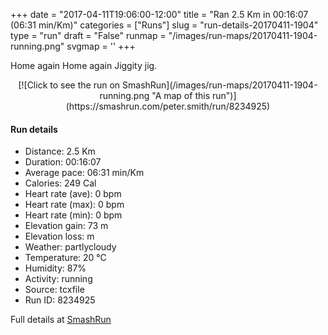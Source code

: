 +++
date = "2017-04-11T19:06:00-12:00"
title = "Ran 2.5 Km in 00:16:07 (06:31 min/Km)"
categories = ["Runs"]
slug = "run-details-20170411-1904"
type = "run"
draft = "False"
runmap = "/images/run-maps/20170411-1904-running.png"
svgmap = '<polyline points="60 0, 61 6, 58 8, 57 12, 53 14, 52 20, 51 22, 49 23, 58 28, 57 34, 54 37, 54 41, 48 46, 50 48, 45 52, 45 57, 42 58, 40 62, 44 84, 43 88, 44 90, 46 93, 52 95, 50 100">'
+++

Home again
Home again 
Jiggity jig. 

<!--more-->

<center>
[![Click to see the run on SmashRun](/images/run-maps/20170411-1904-running.png "A map of this run")](https://smashrun.com/peter.smith/run/8234925)
</center>

#### Run details

* Distance: 2.5 Km
* Duration: 00:16:07
* Average pace: 06:31 min/Km
* Calories: 249 Cal
* Heart rate (ave): 0 bpm
* Heart rate (max): 0 bpm
* Heart rate (min): 0 bpm
* Elevation gain: 73 m
* Elevation loss:  m
* Weather: partlycloudy
* Temperature: 20 &deg;C
* Humidity: 87%
* Activity: running
* Source: tcxfile
* Run ID: 8234925

Full details at [SmashRun](https://smashrun.com/peter.smith/run/8234925)